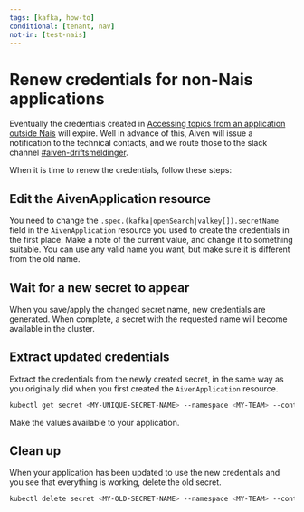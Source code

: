 ```yaml
---
tags: [kafka, how-to]
conditional: [tenant, nav]
not-in: [test-nais]
---
```


# Renew credentials for non-Nais applications

Eventually the credentials created in [Accessing topics from an application outside Nais](access-from-non-nais.md) will expire.
Well in advance of this, Aiven will issue a notification to the technical contacts, and we route those to the slack channel [#aiven-driftsmeldinger](https://nav-it.slack.com/archives/C01TT8SS4LA).

When it is time to renew the credentials, follow these steps:

## Edit the AivenApplication resource

You need to change the `.spec.(kafka|openSearch|valkey[]).secretName` field in the `AivenApplication` resource you used to create the credentials in the first place.
Make a note of the current value, and change it to something suitable.
You can use any valid name you want, but make sure it is different from the old name.

## Wait for a new secret to appear

When you save/apply the changed secret name, new credentials are generated.
When complete, a secret with the requested name will become available in the cluster.

## Extract updated credentials

Extract the credentials from the newly created secret, in the same way as you originally did when you first created the `AivenApplication` resource.

```bash
kubectl get secret <MY-UNIQUE-SECRET-NAME> --namespace <MY-TEAM> --contect <MY-ENV> -o jsonpath='{.data}' 
```

Make the values available to your application.

## Clean up

When your application has been updated to use the new credentials and you see that everything is working, delete the old secret.

```bash
kubectl delete secret <MY-OLD-SECRET-NAME> --namespace <MY-TEAM> --context <MY-ENV>
```
